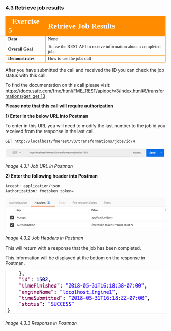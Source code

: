 ### 4.3 Retrieve job results

<table style="border-spacing: 0px;border-collapse: collapse;font-family:serif">
<tr>
<td width=25% style="vertical-align:middle;background-color:darkorange;border: 2px solid darkorange">
<i class="fa fa-cogs fa-lg fa-pull-left fa-fw" style="color:white;padding-right: 12px;vertical-align:text-top"></i>
<span style="color:white;font-size:x-large;font-weight: bold">Exercise 5</span>
</td>
<td style="border: 2px solid darkorange;background-color:darkorange;color:white">
<span style="color:white;font-size:x-large;font-weight: bold">Retrieve Job Results</span>
</td>
</tr>

<tr>
<td style="border: 1px solid darkorange; font-weight: bold">Data</td>
<td style="border: 1px solid darkorange">None</td>
</tr>

<tr>
<td style="border: 1px solid darkorange; font-weight: bold">Overall Goal</td>
<td style="border: 1px solid darkorange">To use the REST API to receive information about a completed job, </td>
</tr>

<tr>
<td style="border: 1px solid darkorange; font-weight: bold">Demonstrates</td>
<td style="border: 1px solid darkorange">How to use the jobs call</td>
</tr>


</table>

After you have submitted the call and received the ID you can check the
job status with this call:

To find the documentation on this call please visit: https://docs.safe.com/fme/html/FME_REST/apidoc/v3/index.html#!/transformations/get_get_13

**Please note that this call will require authorization**

**1) Enter in the below URL into Postman**

To enter in this URL you will need to modify the last number to the job id you received from the response in the last call.

    GET http://localhost/fmerest/v3/transformations/jobs/id/4


![](./Images/image4.3.1.JobURL.png)

*Image 4.3.1 Job URL in Postman*

**2) Enter the following header into Postman**

    Accept: application/json
    Authorization: fmetoken token=

![](./Images/image4.3.2.JobHeaders.png)

*Image 4.3.2 Job Headers in Postman*

This will return with a response that the job has been completed.

This information will be displayed at the bottom on the response in Postman.

![](./Images/image4.3.3.Response.png)

*Image 4.3.3 Response in Postman*

